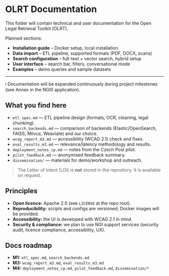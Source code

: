 # OLRT Documentation

This folder will contain technical and user documentation for the Open Legal Retrieval Toolkit (OLRT).

Planned sections:
- **Installation guide** – Docker setup, local installation
- **Data import** – ETL pipeline, supported formats (PDF, DOCX, scans)
- **Search configuration** – full-text + vector search, hybrid setup
- **User interface** – search bar, filters, conversational mode
- **Examples** – demo queries and sample datasets

---

ℹ️ Documentation will be expanded continuously during project milestones (see Annex in the NGI0 application).

## What you find here

- `etl_spec.md` — ETL pipeline design (formats, OCR, cleaning, legal chunking).
- `search_backends.md` — comparison of backends (Elastic/OpenSearch, FAISS, Milvus, Weaviate) and our choice.
- `wcag_report_m3.md` — accessibility (WCAG 2.1) check and fixes.
- `eval_results_m3.md` — relevance/latency methodology and results.
- `deployment_notes_cp.md` — notes from the Czech Post pilot.
- `pilot_feedback.md` — anonymised feedback summary.
- `dissemination/` — materials for demo/workshop and outreach.

> The Letter of Intent (LOI) is **not** stored in the repository. It is available on request.

## Principles

- **Open licence:** Apache 2.0 (see `LICENSE` at the repo root).
- **Reproducibility:** scripts and configs are versioned; Docker images will be provided.
- **Accessibility:** the UI is developed with WCAG 2.1 in mind.
- **Security & compliance:** we plan to use NGI support services (security audit, licence compliance, accessibility, UX).

## Docs roadmap

- **M1:** `etl_spec.md`, `search_backends.md`
- **M3:** `wcag_report_m3.md`, `eval_results_m3.md`
- **M4:** `deployment_notes_cp.md`, `pilot_feedback.md`, `dissemination/*`
